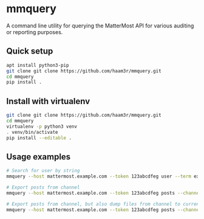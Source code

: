 # mmquery

A command line utility for querying the MatterMost API for various auditing or reporting purposes.

## Quick setup

```bash
apt install python3-pip
git clone git clone https://github.com/haam3r/mmquery.git
cd mmquery
pip install .
```

## Install with virtualenv

```bash
git clone git clone https://github.com/haam3r/mmquery.git
cd mmquery
virtualenv -p python3 venv
. venv/bin/activate
pip install --editable .
```

## Usage examples

```bash
# Search for user by string
mmquery --host mattermost.example.com --token 123abcdfeg user --term example

# Export posts from channel
mmquery --host mattermost.example.com --token 123abcdfeg posts --channel example --team team-name

# Export posts from channel, but also dump files from channel to current working directory
mmquery --host mattermost.example.com --token 123abcdfeg posts --channel example --team team-name --filedump
```
